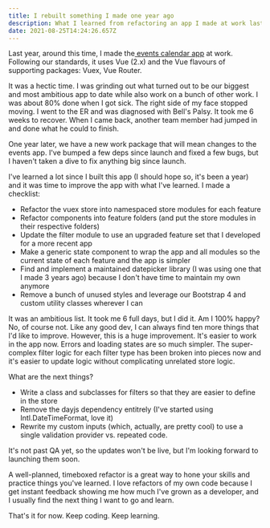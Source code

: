 ```yaml
---
title: I rebuilt something I made one year ago
description: What I learned from refactoring an app I made at work last year.
date: 2021-08-25T14:24:26.657Z
---
```

Last year, around this time, I made the[ events calendar app](https://www.mississauga.ca/events-and-attractions/events-calendar/) at work. Following our standards, it uses Vue (2.x) and the Vue flavours of supporting packages: Vuex, Vue Router. 

It was a hectic time. I was grinding out what turned out to be our biggest and most ambitious app to date while  also work on a bunch of other work. I was about 80% done when I got sick. The right side of my face stopped moving. I went to the ER and was diagnosed with Bell's Palsy. It took me 6 weeks to recover. When I came back, another team member had jumped in and done what he could to finish.

One year later, we have a new work package that will mean changes to the events app. I've bumped a few deps since launch and fixed a few bugs, but I haven't taken a dive to fix anything big since launch.

I've learned a lot since I built this app (I should hope so, it's been a year) and it was time to improve the app with what I've learned. I made a checklist:

* Refactor the vuex store into namespaced store modules for each feature
* Refactor components into feature folders (and put the store modules in their respective folders)
* Update the filter module to use an upgraded feature set that I developed for a more recent app
* Make a generic state component to wrap the app and all modules so the current state of each feature and the app is simpler
* Find and implement a maintained datepicker library (I was using one that I made 3 years ago) because I don't have time to maintain my own anymore
* Remove a bunch of unused styles and leverage our Bootstrap 4 and custom utility classes wherever I can

It was an ambitious list. It took me 6 full days, but I did it. Am I 100% happy? No, of course not. Like any good dev, I can always find ten more things that I'd like to improve. However, this is a huge improvement. It's easier to work in the app now. Errors and loading states are so much simpler. The super-complex filter logic for each filter type has been broken into pieces now and it's easier to update logic without complicating unrelated store logic.

What are the next things?

* Write a class and subclasses for filters so that they are easier to define in the store
* Remove the dayjs dependency entitrely (I've started using Intl.DateTimeFormat, love it)
* Rewrite my custom inputs (which, actually, are pretty cool) to use a single validation provider vs. repeated code.

It's not past QA yet, so the updates won't be live, but I'm looking forward to launching them soon.

A well-planned, timeboxed refactor is a great way to hone your skills and practice things you've learned. I love refactors of my own code because I get instant feedback showing me how much I've grown as a developer, and I usually find the next thing I want to go and learn.

That's it for now. Keep coding. Keep learning.